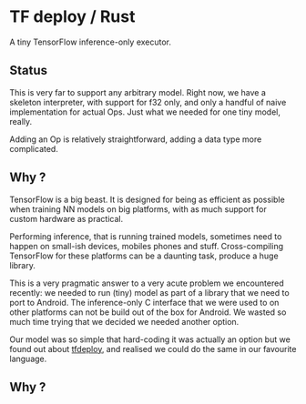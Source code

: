 # TF deploy / Rust

A tiny TensorFlow inference-only executor.

## Status

This is very far to support any arbitrary model. Right now, we have a skeleton
interpreter, with support for f32 only, and only a handful of naive
implementation for actual Ops. Just what we needed for one tiny model, really.

Adding an Op is relatively straightforward, adding a data type more
complicated.

## Why ?

TensorFlow is a big beast. It is designed for being as efficient as possible
when training NN models on big platforms, with as much support for custom
hardware as practical.

Performing inference, that is running trained models, sometimes need to happen
on small-ish devices, mobiles phones and stuff. Cross-compiling TensorFlow for
these platforms can be a daunting task, produce a huge library.

This is a very pragmatic answer to a very acute problem we encountered
recently: we needed to run (tiny) model as part of a library that we need to
port to Android. The inference-only C interface that we were used to on other
platforms can not be build out of the box for Android. We wasted so much time
trying that we decided we needed another option.

Our model was so simple that hard-coding it was actually an option but we 
found out about [tfdeploy](https://github.com/riga/tfdeploy), and realised
we could do the same in our favourite language.

## Why ?

